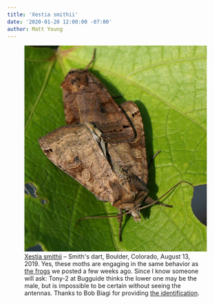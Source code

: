 ```yaml
---
title: 'Xestia smithii'
date: '2020-01-20 12:00:00 -07:00'
author: Matt Young
---
```

<figure> 
<img src="/uploads/2020/DSC03159_Moths_Xestia_smithii_600.JPG" alt="Smith's dart moth"/>
<figcaption><a href="https://www.butterfliesandmoths.org/species/Xestia-smithii">Xestia smithii</a> &ndash; Smith's dart, Boulder, Colorado, August 13, 2019. Yes, these moths are engaging in the same behavior as <a href="https://pandasthumb.org/archives/2019/12/Agalychnis-callidryas.html">the frogs</a> we posted a few weeks ago. Since I know someone will ask: Tony-2 at Bugguide thinks the lower one may be the male, but is impossible to be certain without seeing the antennas. Thanks to Bob Biagi for providing <a href="https://bugguide.net/node/view/29859">the identification</a>.</figcaption>
</figure>
